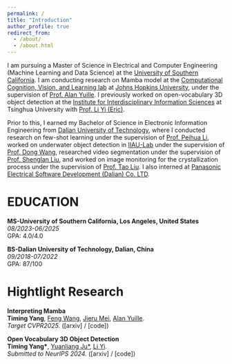 ```yaml
---
permalink: /
title: "Introduction"
author_profile: true
redirect_from: 
  - /about/
  - /about.html
---
```


I am pursuing a Master of Science in Electrical and Computer Engineering (Machine Learning and Data Science) at the [University of Southern California](https://viterbischool.usc.edu). I am conducting research on Mamba model at the [Computational Cognition, Vision, and Learning lab](https://ccvl.jhu.edu) at [Johns Hopkins University](https://www.jhu.edu), under the supervision of [Prof. Alan Yuille](https://www.cs.jhu.edu/~ayuille/). I previously worked on open-vocabulary 3D object detection at the [Institute for Interdisciplinary Information Sciences](https://iiis.tsinghua.edu.cn) at Tsinghua University with [Prof. Li Yi (Eric)](https://ericyi.github.io).

Prior to this, I earned my Bachelor of Science in Electronic Information Engineering from [Dalian University of Technology](https://www.dlut.edu.cn), where I conducted research on few-shot learning under the supervision of [Prof. Peihua Li](https://www.peihuali.org), worked on underwater object detection in [IIAU-Lab](https://futureschool.dlut.edu.cn/IIAU.htm) under the supervision of [Prof. Dong Wang](https://scholar.google.com/citations?user=nVgPQpoAAAAJ&hl=en), researched video segmentation under the supervision of [Prof. Shenglan Liu](http://faculty.dlut.edu.cn/liushenglan/en/index.htm), and worked on image monitoring for the crystallization process under the supervision of [Prof. Tao Liu](http://act.dlut.edu.cn/English.htm). I also interned at [Panasonic Electrical Software Development (Dalian) Co. LTD](https://panasonic.cn/psdcd/).


EDUCATION
======
**MS-University of Southern California, Los Angeles, United States**  
  *08/2023-06/2025*  
  GPA: 4.0/4.0

**BS-Dalian University of Technology, Dalian, China**  
  *09/2018-07/2022*  
  GPA: 87/100


Hightlight Research
======
**Interpreting Mamba**  
**Timing Yang**, [Feng Wang](https://wangf3014.github.io/home/), [Jieru Mei](https://meijieru.com), [Alan Yuille](https://www.cs.jhu.edu/~ayuille/).  
*Target CVPR2025.* ([arxiv] / [code])

**Open Vocabulary 3D Object Detection**  
**Timing Yang\***, [Yuanliang Ju\*](https://x.com/averyjuuu0213), [Li Yi](https://ericyi.github.io).  
*Submitted to NeurIPS 2024.* ([arxiv] / [code])



